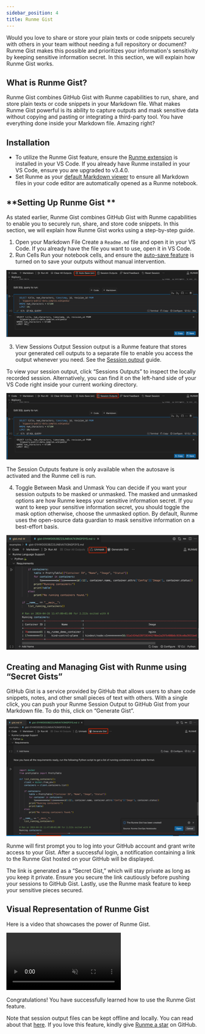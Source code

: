 ```yaml
---
sidebar_position: 4
title: Runme Gist
---
```


Would you love to share or store your plain texts or code snippets securely with others in your team without needing a full repository or document?
Runme Gist makes this possible and prioritizes your information's sensitivity by keeping sensitive information secret. In this section, we will explain how Runme Gist works.

## **What is Runme Gist?**
Runme Gist combines GitHub Gist with Runme capabilities to run, share, and store plain texts or code snippets in your Markdown file. What makes Runme Gist powerful is its ability to capture outputs and mask sensitive data without copying and pasting or integrating a third-party tool. You have everything done inside your Markdown file. Amazing right?

## **Installation**

- To utilize the Runme Gist feature, ensure the [Runme extension](../installation/installrunme) is installed in your VS Code. If you already have Runme installed in your VS Code, ensure you are upgraded to v3.4.0.
- Set Runme as your [default Markdown viewer](../installation/installrunme) to ensure all Markdown files in your code editor are automatically opened as a Runme notebook.


## **Setting Up Runme Gist **
As stated earlier, Runme Gist combines GitHub Gist with Runme capabilities to enable you to securely run, share, and store code snippets. In this section, we will explain how Runme Gist works using a step-by-step guide.

1. Open your Markdown File
Create a `Readme.md` file and open it in your VS Code. If you already have the file you want to use, open it in VS Code.
2. Run Cells
Run your notebook cells, and ensure the [auto-save feature](../configuration/auto-save) is turned on to save your outputs without manual intervention.

![runme gist Autosave ](../../static/img/configuration-page/runme-gist-autosave.png)

3. View Sessions Output
Session output is a Runme feature that stores your generated cell outputs to a separate file to enable you access the output whenever you need. See the [Session output](../configuration/auto-save#session-outputs) guide.

To view your session output, click “Sessions Outputs” to inspect the locally recorded session. Alternatively, you can find it on the left-hand side of your VS Code right inside your current working directory.

![Runme gist session output](../../static/img/configuration-page/runme-gist-sessionoutput.png)

The Session Outputs feature is only available when the autosave is activated and the Runme cell is run.

4. Toggle Between Mask and Unmask
You can decide if you want your session outputs to be masked or unmasked.
The masked and unmasked options are how Runme keeps your sensitive information secret. If you want to keep your sensitive information secret, you should toggle the mask option otherwise, choose the unmasked option.
By default, Runme uses the open-source data guardian to mask sensitive information on a best-effort basis.


![Runme gist unmask](../../static/img/configuration-page/runme-gist-unmask.png)

## **Creating and Managing Gist with Runme using “Secret Gists”**

GitHub Gist is a service provided by GitHub that allows users to share code snippets, notes, and other small pieces of text with others. With a single click, you can push your Runme Session Output to GitHub Gist from your Markdown file.
To do this, click on “Generate Gist”.

![Runme gist](../../static/img/configuration-page/runme-gist.png)

Runme will first prompt you to log into your GitHub account and grant write access to your Gist. After a successful login, a notification containing a link to the Runme Gist hosted on your GitHub will be displayed.

The link is generated as a “Secret Gist,” which will stay private as long as you keep it private. Ensure you secure the link cautiously before pushing your sessions to GitHub Gist.
Lastly, use the Runme mask feature to keep your sensitive pieces secured.


## **Visual Representation of Runme Gist**
Here is a video that showcases the power of Runme Gist.

<video autoPlay loop muted playsInline controls>
  <source src="/videos/Runme-gist.mp4" type="video/mp4" />
  <source src="/videos/Runme-gist.webm" type="video/webm" />
</video>


Congratulations! You have successfully learned how to use the Runme Gist feature.

Note that session output files can be kept offline and locally.
You can read about that [here](https://runme.dev/blog/runme-v3-pipeline-logs-and-artifacts). If you love this feature, kindly give [Runme a star](https://github.com/stateful/runme/stargazers) on GitHub.

